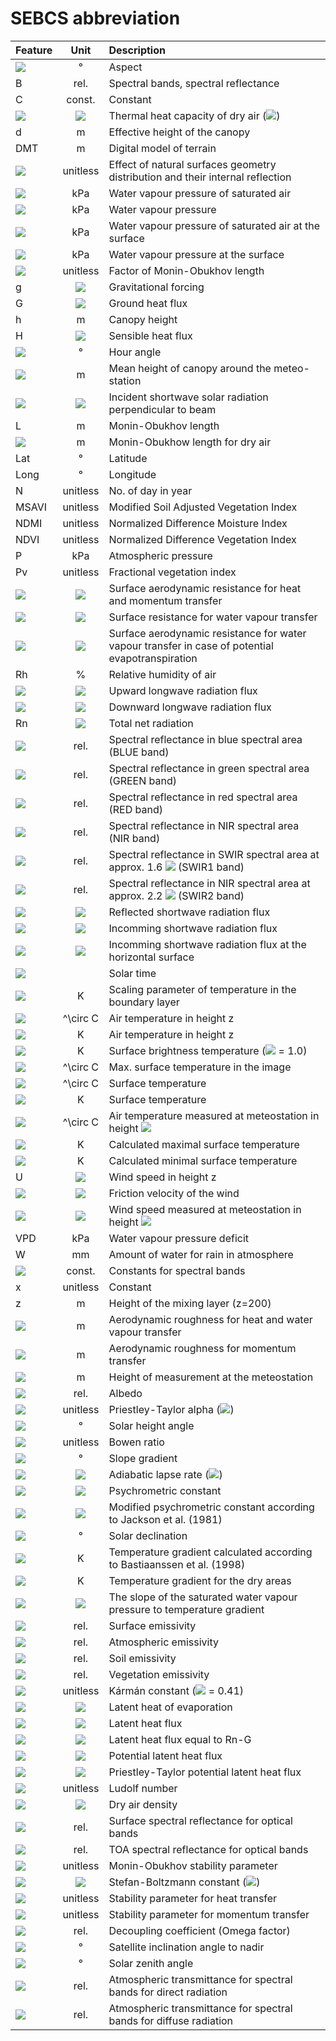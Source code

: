 # SEBCS abbreviation

| Feature                                                                                 |                                         Unit                                          | Description                                                                                                                                      |
|:----------------------------------------------------------------------------------------|:-------------------------------------------------------------------------------------:|:-------------------------------------------------------------------------------------------------------------------------------------------------|
| <img src="https://render.githubusercontent.com/render/math?math=a_w">                   |                                           °                                           | Aspect                                                                                                                                           |
| B                                                                                       |                                         rel.                                          | Spectral bands, spectral reflectance                                                                                                             |                                                                                              
| C                                                                                       |                                        const.                                         | Constant                                                                                                                                         |
| <img src="https://render.githubusercontent.com/render/math?math=c_p">                   |  <img src="https://render.githubusercontent.com/render/math?math=J.kg^{-1}.K^{-1}">   | Thermal heat capacity of dry air (<img src="https://render.githubusercontent.com/render/math?math=c_p = 1012\ J.kg^{-1}.K^{-1}">)                |
| d                                                                                       |                                           m                                           | Effective height of the canopy                                                                                                                   |
| DMT                                                                                     |                                           m                                           | Digital model of terrain                                                                                                                         |
| <img src="https://render.githubusercontent.com/render/math?math=d{\epsilon}">           |                                       unitless                                        | Effect of natural surfaces geometry distribution and their internal reflection                                                                   |
| <img src="https://render.githubusercontent.com/render/math?math=E_a">                   |                                          kPa                                          | Water vapour pressure of saturated air                                                                                                           |
| <img src="https://render.githubusercontent.com/render/math?math=e_a">                   |                                          kPa                                          | Water vapour pressure                                                                                                                            |                                                                                                     
| <img src="https://render.githubusercontent.com/render/math?math=E_s">                   |                                          kPa                                          | Water vapour pressure of saturated air at the surface                                                                                            |             
| <img src="https://render.githubusercontent.com/render/math?math=e_s">                   |                                          kPa                                          | Water vapour pressure at the surface                                                                                                             |                      
| <img src="https://render.githubusercontent.com/render/math?math=F_L">                   |                                       unitless                                        | Factor of Monin-Obukhov length                                                                                                                   |                      
| g                                                                                       |      <img src="https://render.githubusercontent.com/render/math?math=m.s^{-2}">       | Gravitational forcing                                                                                                                            |                                                                                                             
| G                                                                                       |      <img src="https://render.githubusercontent.com/render/math?math=W.m^{-2}">       | Ground heat flux                                                                                                                                 |                                                                                                                  
| h                                                                                       |                                           m                                           | Canopy height                                                                                                                                    |
| H                                                                                       |      <img src="https://render.githubusercontent.com/render/math?math=W.m^{-2}">       | Sensible heat flux                                                                                                                               |
| <img src="https://render.githubusercontent.com/render/math?math=H_s">                   |                                           °                                           | Hour angle                                                                                                                                       |
| <img src="https://render.githubusercontent.com/render/math?math=h_{st}">                |                                           m                                           | Mean height of canopy around the meteo-station                                                                                                   |                                         
| <img src="https://render.githubusercontent.com/render/math?math=I_s">                   |      <img src="https://render.githubusercontent.com/render/math?math=W.m^{-2}">       | Incident shortwave solar radiation perpendicular to beam                                                                                         |
| L                                                                                       |                                           m                                           | Monin-Obukhov length                                                                                                                             |
| <img src="https://render.githubusercontent.com/render/math?math=L_{dry}">               |                                           m                                           | Monin-Obukhow length for dry air                                                                                                                 |                         
| Lat                                                                                     |                                           °                                           | Latitude                                                                                                                                         |                                                                        
| Long                                                                                    |                                           °                                           | Longitude                                                                                                                                        |                                                                      
| N                                                                                       |                                       unitless                                        | No. of day in year                                                                                                                               |                                                         
| MSAVI                                                                                   |                                       unitless                                        | Modified Soil Adjusted Vegetation Index                                                                                                          |                                
| NDMI                                                                                    |                                       unitless                                        | Normalized Difference Moisture Index                                                                                                             |                                    
| NDVI                                                                                    |                                       unitless                                        | Normalized Difference Vegetation Index                                                                                                           |                                  
| P                                                                                       |                                          kPa                                          | Atmospheric pressure                                                                                                                             |                                                            
| Pv                                                                                      |                                       unitless                                        | Fractional vegetation index                                                                                                                      |                                               
| <img src="https://render.githubusercontent.com/render/math?math=r_a">                   |      <img src="https://render.githubusercontent.com/render/math?math=s.m^{-1}">       | Surface aerodynamic resistance for heat and momentum transfer                                                                                    |                   
| <img src="https://render.githubusercontent.com/render/math?math=r_c">                   |      <img src="https://render.githubusercontent.com/render/math?math=s.m^{-1}">       | Surface resistance for water vapour transfer                                                                                                     |                  
| <img src="https://render.githubusercontent.com/render/math?math=r_{cp}">                |      <img src="https://render.githubusercontent.com/render/math?math=s.m^{-1}">       | Surface aerodynamic resistance for water vapour transfer in case of potential evapotranspiration                                                 | 
| Rh                                                                                      |                                           %                                           | Relative humidity of air                                                                                                                         |                                                         
| <img src="https://render.githubusercontent.com/render/math?math=Rl_{\uparrow}">         |      <img src="https://render.githubusercontent.com/render/math?math=W.m^{-2}">       | Upward longwave radiation flux                                                                                                                   |                                  
| <img src="https://render.githubusercontent.com/render/math?math=Rl_{\downarrow}">       |      <img src="https://render.githubusercontent.com/render/math?math=W.m^{-2}">       | Downward longwave radiation flux                                                                                                                 |                                 
| Rn                                                                                      |      <img src="https://render.githubusercontent.com/render/math?math=W.m^{-2}">       | Total net radiation                                                                                                                              |
| <img src="https://render.githubusercontent.com/render/math?math=R_{blue}">              |                                         rel.                                          | Spectral reflectance in blue spectral area (BLUE band)                                                                                           |
| <img src="https://render.githubusercontent.com/render/math?math=R_{green}">             |                                         rel.                                          | Spectral reflectance in green spectral area (GREEN band)                                                                                         |
| <img src="https://render.githubusercontent.com/render/math?math=R_{red}">               |                                         rel.                                          | Spectral reflectance in red spectral area (RED band)                                                                                             |
| <img src="https://render.githubusercontent.com/render/math?math=R_{nir}">               |                                         rel.                                          | Spectral reflectance in NIR spectral area (NIR band)                                                                                             |
| <img src="https://render.githubusercontent.com/render/math?math=R_{swir1}">             |                                         rel.                                          | Spectral reflectance in SWIR spectral area at approx. 1.6 <img src="https://render.githubusercontent.com/render/math?math={\mu}m"> (SWIR1 band) |
| <img src="https://render.githubusercontent.com/render/math?math=R_{swir2}">             |                                         rel.                                          | Spectral reflectance in NIR spectral area at approx. 2.2 <img src="https://render.githubusercontent.com/render/math?math={\mu}m"> (SWIR2 band)   |
| <img src="https://render.githubusercontent.com/render/math?math=Rs_{\uparrow}">         |      <img src="https://render.githubusercontent.com/render/math?math=W.m^{-2}">       | Reflected shortwave radiation flux                                                                                                               | 
| <img src="https://render.githubusercontent.com/render/math?math=Rs_{\downarrow}">       |      <img src="https://render.githubusercontent.com/render/math?math=W.m^{-2}">       | Incomming shortwave radiation flux                                                                                                               |
| <img src="https://render.githubusercontent.com/render/math?math=Rs_{\downarrow const}"> |      <img src="https://render.githubusercontent.com/render/math?math=W.m^{-2}">       | Incomming shortwave radiation flux at the horizontal surface                                                                                     |
| <img src="https://render.githubusercontent.com/render/math?math=S_t">                   |                                                                                       | Solar time                                                                                                                                       |
| <img src="https://render.githubusercontent.com/render/math?math=T^*">                   |                                           K                                           | Scaling parameter of temperature in the boundary layer                                                                                           |
| <img src="https://render.githubusercontent.com/render/math?math=T_a">                   |                                          ^\circ C                                           | Air temperature in height z                                                                                                                      |
| <img src="https://render.githubusercontent.com/render/math?math=T_{a\_K}">              |                                           K                                           | Air temperature in height z                                                                                                                      |
| <img src="https://render.githubusercontent.com/render/math?math=T_B">                   |                                           K                                           | Surface brightness temperature (<img src="https://render.githubusercontent.com/render/math?math={\varepsilon}"> = 1.0)                           |
| <img src="https://render.githubusercontent.com/render/math?math=T_{max}">               |                                          ^\circ C                                           | Max. surface temperature in the image                                                                                                            |
| <img src="https://render.githubusercontent.com/render/math?math=T_s">                   |                                          ^\circ C                                           | Surface temperature                                                                                                                              |
| <img src="https://render.githubusercontent.com/render/math?math=T_{s\_K}">              |                                           K                                           | Surface temperature                                                                                                                              |
| <img src="https://render.githubusercontent.com/render/math?math=T_{st}">                |                                          ^\circ C                                           | Air temperature measured at meteostation in height <img src="https://render.githubusercontent.com/render/math?math=z_{st}">                      |
| <img src="https://render.githubusercontent.com/render/math?math=T_{s\_dry}">            |                                           K                                           | Calculated maximal surface temperature                                                                                                           |
| <img src="https://render.githubusercontent.com/render/math?math=T_{s\_wet}">            |                                           K                                           | Calculated minimal surface temperature                                                                                                           |
| U                                                                                       |      <img src="https://render.githubusercontent.com/render/math?math=m.s^{-1}">       | Wind speed in height z                                                                                                                           |
| <img src="https://render.githubusercontent.com/render/math?math=u^*">                   |      <img src="https://render.githubusercontent.com/render/math?math=m.s^{-1}">       | Friction velocity of the wind                                                                                                                    |                                                                                                                   
| <img src="https://render.githubusercontent.com/render/math?math=U_{st}">                |      <img src="https://render.githubusercontent.com/render/math?math=m.s^{-1}">       | Wind speed measured at meteostation in height <img src="https://render.githubusercontent.com/render/math?math=z_{st}">                           |                                                                                            
| VPD                                                                                     |                                          kPa                                          | Water vapour pressure deficit                                                                                                                    |                                                                                                                   
| W                                                                                       |                                          mm                                           | Amount of water for rain in atmosphere                                                                                                           |
| <img src="https://render.githubusercontent.com/render/math?math=w_b">                   |                                        const.                                         | Constants for spectral bands                                                                                                                     |                                                                                                                    
| x                                                                                       |                                       unitless                                        | Constant                                                                                                                                         |                                                                                                                                        
| z                                                                                       |                                           m                                           | Height of the mixing layer (z=200)                                                                                                               |                                                                                                              
| <img src="https://render.githubusercontent.com/render/math?math=z_{0h}">                |                                           m                                           | Aerodynamic roughness for heat and water vapour transfer                                                                                         |                                                                                        
| <img src="https://render.githubusercontent.com/render/math?math=z_{0m}">                |                                           m                                           | Aerodynamic roughness for momentum transfer                                                                                                      |                                                                                                     
| <img src="https://render.githubusercontent.com/render/math?math=z_{st}">                |                                           m                                           | Height of measurement at the meteostation                                                                                                        |                                                                                                     
| <img src="https://render.githubusercontent.com/render/math?math=\alpha">                |                                         rel.                                          | Albedo                                                                                                                                           |                                                                                                                                          
| <img src="https://render.githubusercontent.com/render/math?math=\alpha_{PT}">           |                                       unitless                                        | Priestley-Taylor alpha (<img src="https://render.githubusercontent.com/render/math?math=\alpha_{PT}=1.26">)                                      |
| <img src="https://render.githubusercontent.com/render/math?math=\alpha_z">              |                                           °                                           | Solar height angle                                                                                                                               |                                                                                                                              
| <img src="https://render.githubusercontent.com/render/math?math=\beta">                 |                                       unitless                                        | Bowen ratio                                                                                                                                      |                                                                                                                                     
| <img src="https://render.githubusercontent.com/render/math?math=\beta_s">               |                                           °                                           | Slope gradient                                                                                                                                   |                                                                                                                                  
| <img src="https://render.githubusercontent.com/render/math?math=\Gamma">                |  <img src="https://render.githubusercontent.com/render/math?math=^\circ C.m^{-1}">   | Adiabatic lapse rate (<img src="https://render.githubusercontent.com/render/math?math={\Gamma=0.0065}\ ^\circ C.m^{-1}">)                        |
| <img src="https://render.githubusercontent.com/render/math?math=\gamma">                | <img src="https://render.githubusercontent.com/render/math?math=kPa.^\circ C^{-1}">  | Psychrometric constant                                                                                                                           |                                                                                                                          
| <img src="https://render.githubusercontent.com/render/math?math=\gamma^*">              | <img src="https://render.githubusercontent.com/render/math?math=kPa.^\circ C^{-1}"> | Modified psychrometric constant according to Jackson et al. (1981)                                                                               |                                                                              
| <img src="https://render.githubusercontent.com/render/math?math=\delta_s">              |                                           °                                           | Solar declination                                                                                                                                |                                                                                                                               
| <img src="https://render.githubusercontent.com/render/math?math=\delta T">              |                                           K                                           | Temperature gradient calculated according to Bastiaanssen et al. (1998)                                                                          |                                                                         
| <img src="https://render.githubusercontent.com/render/math?math=\delta T_{dry}">        |                                           K                                           | Temperature gradient for the dry areas                                                                                                           |                                                                                                          
| <img src="https://render.githubusercontent.com/render/math?math=\Delta">                |  <img src="https://render.githubusercontent.com/render/math?math=kPa.^\circ C^{-1}">  | The slope of the saturated water vapour pressure to temperature gradient                                                                         |                                                                        
| <img src="https://render.githubusercontent.com/render/math?math=\varepsilon">           |                                         rel.                                          | Surface emissivity                                                                                                                               |                                                                                                                              
| <img src="https://render.githubusercontent.com/render/math?math=\varepsilon_a">         |                                         rel.                                          | Atmospheric emissivity                                                                                                                           |                                                                                                                          
| <img src="https://render.githubusercontent.com/render/math?math=\varepsilon_s">         |                                         rel.                                          | Soil emissivity                                                                                                                                  |                                                                                                                                 
| <img src="https://render.githubusercontent.com/render/math?math=\varepsilon_v">         |                                         rel.                                          | Vegetation emissivity                                                                                                                            |                                                                                                                           
| <img src="https://render.githubusercontent.com/render/math?math=\kappa">                |                                       unitless                                        | Kármán constant (<img src="https://render.githubusercontent.com/render/math?math=\kappa"> = 0.41)                                                |                                                                                                                   
| <img src="https://render.githubusercontent.com/render/math?math=\lambda">               |      <img src="https://render.githubusercontent.com/render/math?math=J.g^{-1}">       | Latent heat of evaporation                                                                                                                       |                                                                                                                      
| <img src="https://render.githubusercontent.com/render/math?math=\lambda E">             |      <img src="https://render.githubusercontent.com/render/math?math=W.m^{-2}">       | Latent heat flux                                                                                                                                 |                                                                                                                                
| <img src="https://render.githubusercontent.com/render/math?math=\lambda E_{max}">       |      <img src="https://render.githubusercontent.com/render/math?math=W.m^{-2}">       | Latent heat flux equal to Rn-G                                                                                                                   |                                                                                                                  
| <img src="https://render.githubusercontent.com/render/math?math=\lambda E_p">           |      <img src="https://render.githubusercontent.com/render/math?math=W.m^{-2}">       | Potential latent heat flux                                                                                                                       |                                                                                                                      
| <img src="https://render.githubusercontent.com/render/math?math=\lambda E_{PT}">        |      <img src="https://render.githubusercontent.com/render/math?math=W.m^{-2}">       | Priestley-Taylor potential latent heat flux                                                                                                      |                                                                                                     
| <img src="https://render.githubusercontent.com/render/math?math=\pi">                   |                                       unitless                                        | Ludolf number                                                                                                                                    |                                                                                                                                   
| <img src="https://render.githubusercontent.com/render/math?math=\rho">                  |      <img src="https://render.githubusercontent.com/render/math?math=kg.m^{-3}">      | Dry air density                                                                                                                                  |                                                                                                                                 
| <img src="https://render.githubusercontent.com/render/math?math=\rho_{s\_b}">           |                                         rel.                                          | Surface spectral reflectance for optical bands                                                                                                   |                                                                                                  
| <img src="https://render.githubusercontent.com/render/math?math=\rho_{t\_b}">           |                                         rel.                                          | TOA spectral reflectance for optical bands                                                                                                       |                                                                                                      
| <img src="https://render.githubusercontent.com/render/math?math=\varsigma">             |                                       unitless                                        | Monin-Obukhov stability parameter                                                                                                                |                                                                                                               
| <img src="https://render.githubusercontent.com/render/math?math=\sigma">                |   <img src="https://render.githubusercontent.com/render/math?math=W.m^{-2}.K^{-4}">   | Stefan-Boltzmann constant (<img src="https://render.githubusercontent.com/render/math?math=\sigma=5.6703\cdot 10^{-8}\ W.m^{-2}.K^{-4}">)        |
| <img src="https://render.githubusercontent.com/render/math?math=\Psi_h {(\varsigma)}">  |                                       unitless                                        | Stability parameter for heat transfer                                                                                                            |                                                                                                           
| <img src="https://render.githubusercontent.com/render/math?math=\Psi_m {(\varsigma)}">  |                                       unitless                                        | Stability parameter for momentum transfer                                                                                                        |                                                                                                       
| <img src="https://render.githubusercontent.com/render/math?math=\Omega">                |                                         rel.                                          | Decoupling coefficient (Omega factor)                                                                                                            |                                                                                                           
| <img src="https://render.githubusercontent.com/render/math?math=\eta">                  |                                           °                                           | Satellite inclination angle to nadir                                                                                                             |                                                                                                            
| <img src="https://render.githubusercontent.com/render/math?math=\theta">                |                                           °                                           | Solar zenith angle                                                                                                                               |                                                                                                                              
| <img src="https://render.githubusercontent.com/render/math?math=\tau_{in\_b}">          |                                         rel.                                          | Atmospheric transmittance for spectral bands for direct radiation                                                                                |                                                                               
| <img src="https://render.githubusercontent.com/render/math?math=\tau_{out\_b}">         |                                         rel.                                          | Atmospheric transmittance for spectral bands for diffuse radiation                                                                               |                                                                              
